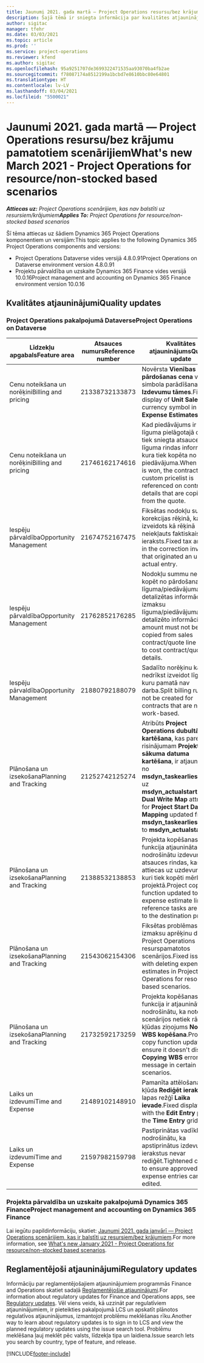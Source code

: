 ```yaml
---
title: Jaunumi 2021. gada martā — Project Operations resursu/bez krājumu pamatotiem scenārijiem
description: Šajā tēmā ir sniegta informācija par kvalitātes atjauninājumiem, kas pieejami 2021. gada marta laidienā Project Operations resursu/bez krājumu scenārijiem.
author: sigitac
manager: tfehr
ms.date: 03/03/2021
ms.topic: article
ms.prod: ''
ms.service: project-operations
ms.reviewer: kfend
ms.author: sigitac
ms.openlocfilehash: 95a9251707de3699322471535aa93070ba4fb2ae
ms.sourcegitcommit: f78087174a8512199a1bcbd7e8610bbc80e64801
ms.translationtype: HT
ms.contentlocale: lv-LV
ms.lasthandoff: 03/04/2021
ms.locfileid: "5500021"
---
```

# <a name="whats-new-march-2021---project-operations-for-resourcenon-stocked-based-scenarios"></a><span data-ttu-id="4c518-103">Jaunumi 2021. gada martā — Project Operations resursu/bez krājumu pamatotiem scenārijiem</span><span class="sxs-lookup"><span data-stu-id="4c518-103">What's new March 2021 - Project Operations for resource/non-stocked based scenarios</span></span>

<span data-ttu-id="4c518-104">_**Attiecas uz:** Project Operations scenārijiem, kas nav balstīti uz resursiem/krājumiem_</span><span class="sxs-lookup"><span data-stu-id="4c518-104">_**Applies To:** Project Operations for resource/non-stocked based scenarios_</span></span>

<span data-ttu-id="4c518-105">Šī tēma attiecas uz šādiem Dynamics 365 Project Operations komponentiem un versijām:</span><span class="sxs-lookup"><span data-stu-id="4c518-105">This topic applies to the following Dynamics 365 Project Operations components and versions:</span></span>

- <span data-ttu-id="4c518-106">Project Operations Dataverse vides versijā 4.8.0.91</span><span class="sxs-lookup"><span data-stu-id="4c518-106">Project Operations on Dataverse environment version 4.8.0.91</span></span> 
- <span data-ttu-id="4c518-107">Projektu pārvaldība un uzskaite Dynamics 365 Finance vides versijā 10.0.16</span><span class="sxs-lookup"><span data-stu-id="4c518-107">Project management and accounting on Dynamics 365 Finance environment version 10.0.16</span></span> 

## <a name="quality-updates"></a><span data-ttu-id="4c518-108">Kvalitātes atjauninājumi</span><span class="sxs-lookup"><span data-stu-id="4c518-108">Quality updates</span></span>

### <a name="project-operations-on-dataverse"></a><span data-ttu-id="4c518-109">Project Operations pakalpojumā Dataverse</span><span class="sxs-lookup"><span data-stu-id="4c518-109">Project Operations on Dataverse</span></span>


| <span data-ttu-id="4c518-110">**Līdzekļu apgabals**</span><span class="sxs-lookup"><span data-stu-id="4c518-110">**Feature area**</span></span> | <span data-ttu-id="4c518-111">**Atsauces numurs**</span><span class="sxs-lookup"><span data-stu-id="4c518-111">**Reference number**</span></span> | <span data-ttu-id="4c518-112">**Kvalitātes atjauninājums**</span><span class="sxs-lookup"><span data-stu-id="4c518-112">**Quality update**</span></span> |
| --- | --- | --- |
| <span data-ttu-id="4c518-113">Cenu noteikšana un norēķini</span><span class="sxs-lookup"><span data-stu-id="4c518-113">Billing and pricing</span></span> | <span data-ttu-id="4c518-114">2133873</span><span class="sxs-lookup"><span data-stu-id="4c518-114">2133873</span></span> | <span data-ttu-id="4c518-115">Novērsta **Vienības pārdošanas cena** valūtas simbola parādīšana režģī **Izdevumu tāmes**.</span><span class="sxs-lookup"><span data-stu-id="4c518-115">Fixed the display of **Unit Sales Price** currency symbol in the **Expense Estimates** grid.</span></span> |
| <span data-ttu-id="4c518-116">Cenu noteikšana un norēķini</span><span class="sxs-lookup"><span data-stu-id="4c518-116">Billing and pricing</span></span> | <span data-ttu-id="4c518-117">2174616</span><span class="sxs-lookup"><span data-stu-id="4c518-117">2174616</span></span> | <span data-ttu-id="4c518-118">Kad piedāvājums ir iegūts, līguma pielāgotajā cenrādī tiek sniegta atsauce uz līguma rindas informāciju, kura tiek kopēta no piedāvājuma.</span><span class="sxs-lookup"><span data-stu-id="4c518-118">When a quote is won, the contract custom pricelist is referenced on contract line details that are copied from the quote.</span></span> |
| <span data-ttu-id="4c518-119">Iespēju pārvaldība</span><span class="sxs-lookup"><span data-stu-id="4c518-119">Opportunity Management</span></span> | <span data-ttu-id="4c518-120">2167475</span><span class="sxs-lookup"><span data-stu-id="4c518-120">2167475</span></span> | <span data-ttu-id="4c518-121">Fiksētas nodokļu summas korekcijas rēķinā, kas izveidots kā rēķinā neiekļauts faktiskais ieraksts.</span><span class="sxs-lookup"><span data-stu-id="4c518-121">Fixed tax amount in the correction invoice that originated an unbilled actual entry.</span></span> |
| <span data-ttu-id="4c518-122">Iespēju pārvaldība</span><span class="sxs-lookup"><span data-stu-id="4c518-122">Opportunity Management</span></span> | <span data-ttu-id="4c518-123">2176285</span><span class="sxs-lookup"><span data-stu-id="4c518-123">2176285</span></span> | <span data-ttu-id="4c518-124">Nodokļu summu nedrīkst kopēt no pārdošanas līguma/piedāvājuma rindas detalizētas informācijas uz izmaksu līguma/piedāvājuma rindas detalizēto informāciju.</span><span class="sxs-lookup"><span data-stu-id="4c518-124">Tax amount must not be copied from sales contract/quote line details to cost contract/quote line details.</span></span> |
| <span data-ttu-id="4c518-125">Iespēju pārvaldība</span><span class="sxs-lookup"><span data-stu-id="4c518-125">Opportunity Management</span></span> | <span data-ttu-id="4c518-126">2188079</span><span class="sxs-lookup"><span data-stu-id="4c518-126">2188079</span></span> | <span data-ttu-id="4c518-127">Sadalīto norēķinu kārtulu nedrīkst izveidot līgumiem, kuru pamatā nav darba.</span><span class="sxs-lookup"><span data-stu-id="4c518-127">Split billing rule must not be created for contracts that are not work-based.</span></span> |
| <span data-ttu-id="4c518-128">Plānošana un izsekošana</span><span class="sxs-lookup"><span data-stu-id="4c518-128">Planning and Tracking</span></span> | <span data-ttu-id="4c518-129">2125274</span><span class="sxs-lookup"><span data-stu-id="4c518-129">2125274</span></span> | <span data-ttu-id="4c518-130">Atribūts **Project Operations dubultā kartēšana**, kas paredzēts risinājumam **Projekta sākuma datuma kartēšana**, ir atjaunināts no **msdyn\_taskearlieststart** uz **msdyn\_actualstart**.</span><span class="sxs-lookup"><span data-stu-id="4c518-130">**Project Dual Write Map** attribute for **Project Start Date Mapping** updated from **msdyn\_taskearlieststart** to **msdyn\_actualstart**.</span></span> |
| <span data-ttu-id="4c518-131">Plānošana un izsekošana</span><span class="sxs-lookup"><span data-stu-id="4c518-131">Planning and Tracking</span></span> | <span data-ttu-id="4c518-132">2138853</span><span class="sxs-lookup"><span data-stu-id="4c518-132">2138853</span></span> | <span data-ttu-id="4c518-133">Projekta kopēšanas funkcija atjaunināta, lai nodrošinātu izdevumu atsauces rindas, kas attiecas uz uzdevumiem, kuri tiek kopēti mērķa projektā.</span><span class="sxs-lookup"><span data-stu-id="4c518-133">Project copy function updated to ensure expense estimate lines that reference tasks are copied to the destination project.</span></span> |
| <span data-ttu-id="4c518-134">Plānošana un izsekošana</span><span class="sxs-lookup"><span data-stu-id="4c518-134">Planning and Tracking</span></span> | <span data-ttu-id="4c518-135">2154306</span><span class="sxs-lookup"><span data-stu-id="4c518-135">2154306</span></span> | <span data-ttu-id="4c518-136">Fiksētas problēmas ar izmaksu aprēķinu dzēšanu Project Operations resurspamatotos scenārijos.</span><span class="sxs-lookup"><span data-stu-id="4c518-136">Fixed issues with deleting expense estimates in Project Operations for resource-based scenarios.</span></span> |
| <span data-ttu-id="4c518-137">Plānošana un izsekošana</span><span class="sxs-lookup"><span data-stu-id="4c518-137">Planning and Tracking</span></span> | <span data-ttu-id="4c518-138">2173259</span><span class="sxs-lookup"><span data-stu-id="4c518-138">2173259</span></span> | <span data-ttu-id="4c518-139">Projekta kopēšanas funkcija ir atjaunināta, lai nodrošinātu, ka noteiktos scenārijos netiek rādīts kļūdas ziņojums **Notiek WBS kopēšana**.</span><span class="sxs-lookup"><span data-stu-id="4c518-139">Project copy function updated to ensure it doesn't display **Copying WBS** error message in certain scenarios.</span></span> |
| <span data-ttu-id="4c518-140">Laiks un izdevumi</span><span class="sxs-lookup"><span data-stu-id="4c518-140">Time and Expense</span></span> | <span data-ttu-id="4c518-141">2148910</span><span class="sxs-lookup"><span data-stu-id="4c518-141">2148910</span></span> | <span data-ttu-id="4c518-142">Pamanīta attēlošanas kļūda **Rediģēt ierakstu** lapas režģī **Laika ievade**.</span><span class="sxs-lookup"><span data-stu-id="4c518-142">Fixed display issue with the **Edit Entry** page in the **Time Entry** grid.</span></span> |
| <span data-ttu-id="4c518-143">Laiks un izdevumi</span><span class="sxs-lookup"><span data-stu-id="4c518-143">Time and Expense</span></span> | <span data-ttu-id="4c518-144">2159798</span><span class="sxs-lookup"><span data-stu-id="4c518-144">2159798</span></span> | <span data-ttu-id="4c518-145">Pastiprinātas vadīklas, lai nodrošinātu, ka apstiprinātus izdevumu ierakstus nevar rediģēt.</span><span class="sxs-lookup"><span data-stu-id="4c518-145">Tightened controls to ensure approved expense entries can't be edited.</span></span> |

### <a name="project-management-and-accounting-on-dynamics-365-finance"></a><span data-ttu-id="4c518-146">Projekta pārvaldība un uzskaite pakalpojumā Dynamics 365 Finance</span><span class="sxs-lookup"><span data-stu-id="4c518-146">Project management and accounting on Dynamics 365 Finance</span></span>

<span data-ttu-id="4c518-147">Lai iegūtu papildinformāciju, skatiet: [Jaunumi 2021. gada janvārī — Project Operations scenārijiem, kas ir balstīti uz resursiem/bez krājumiem](whats-new-jan-2021-resource-based.md).</span><span class="sxs-lookup"><span data-stu-id="4c518-147">For more information, see [What's new January 2021 - Project Operations for resource/non-stocked based scenarios](whats-new-jan-2021-resource-based.md).</span></span>

## <a name="regulatory-updates"></a><span data-ttu-id="4c518-148">Reglamentējoši atjauninājumi</span><span class="sxs-lookup"><span data-stu-id="4c518-148">Regulatory updates</span></span>

<span data-ttu-id="4c518-149">Informāciju par reglamentējošajiem atjauninājumiem programmās Finance and Operations skatiet sadaļā [Reglamentējošie atjauninājumi](https://docs.microsoft.com/dynamics365/finance/localizations/regulatory-updates).</span><span class="sxs-lookup"><span data-stu-id="4c518-149">For information about regulatory updates for Finance and Operations apps, see [Regulatory updates](https://docs.microsoft.com/dynamics365/finance/localizations/regulatory-updates).</span></span> <span data-ttu-id="4c518-150">Vēl viens veids, kā uzzināt par regulatīviem atjauninājumiem, ir pieteikties pakalpojumā LCS un apskatīt plānotos regulatīvos atjauninājumus, izmantojot problēmu meklēšanas rīku.</span><span class="sxs-lookup"><span data-stu-id="4c518-150">Another way to learn about regulatory updates is to sign in to LCS and view the planned regulatory updates using the issue search tool.</span></span> <span data-ttu-id="4c518-151">Problēmu meklēšana ļauj meklēt pēc valsts, līdzekļa tipa un laidiena.</span><span class="sxs-lookup"><span data-stu-id="4c518-151">Issue search lets you search by country, type of feature, and release.</span></span>


[!INCLUDE[footer-include](../includes/footer-banner.md)]
